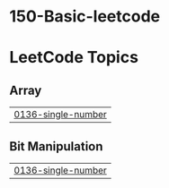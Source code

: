 # 150-Basic-leetcode
<!---LeetCode Topics Start-->
# LeetCode Topics
## Array
|  |
| ------- |
| [0136-single-number](https://github.com/marindave/150-Basic-leetcode/tree/master/0136-single-number) |
## Bit Manipulation
|  |
| ------- |
| [0136-single-number](https://github.com/marindave/150-Basic-leetcode/tree/master/0136-single-number) |
<!---LeetCode Topics End-->